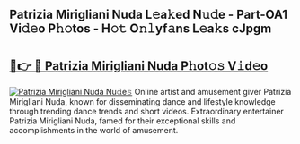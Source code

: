 ## Patrizia Mirigliani Nuda L𝚎a𝚔ed N𝚞𝚍e - Part-OA1 Vi𝚍𝚎o P𝚑𝚘tos - H𝚘𝚝 O𝚗𝚕yf𝚊ns L𝚎a𝚔s cJpgm

# <h2><a href="http://kfblu9j.oniu.top/?m=Patrizia+Mirigliani+Nuda">🔗👉 🔴 Patrizia Mirigliani Nuda P𝚑ot𝚘𝚜 V𝚒d𝚎o</a></h2>

[![Patrizia Mirigliani Nuda Nu𝚍e𝚜](https://i.imgur.com/0qMVB7G.gif)](http://kfblu9j.oniu.top/?m=Patrizia+Mirigliani+Nuda)
Online artist and amusement giver Patrizia Mirigliani Nuda, known for disseminating dance and lifestyle knowledge through trending dance trends and short videos. Extraordinary entertainer Patrizia Mirigliani Nuda, famed for their exceptional skills and accomplishments in the world of amusement.  
